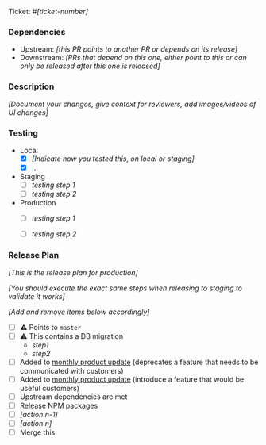 Ticket: #_[ticket-number]_

### Dependencies

- Upstream: _[this PR points to another PR or depends on its release]_
- Downstream: _[PRs that depend on this one, either point to this or can only be released after this one is released]_

### Description

_[Document your changes, give context for reviewers, add images/videos of UI changes]_

### Testing

- Local
   - [x] _[Indicate how you tested this, on local or staging]_
   - [x] ...
- Staging
   - [ ] _testing step 1_
   - [ ] _testing step 2_
- Production
   - [ ] _testing step 1_
   - [ ] _testing step 2_


### Release Plan

_[This is the release plan for production]_

_[You should execute the exact same steps when releasing to staging to validate it works]_

_[Add and remove items below accordingly]_

- [ ] :warning: Points to `master`
- [ ] :warning: This contains a DB migration
   - _step1_
   - _step2_
- [ ] Added to [monthly product update](https://www.notion.so/metriport/Customer-Updates-21b4e9d3ad5f4fd68db587a11db28cff?pvs=4) (deprecates a feature that needs to be communicated with customers)
- [ ] Added to [monthly product update](https://www.notion.so/metriport/Customer-Updates-21b4e9d3ad5f4fd68db587a11db28cff?pvs=4) (introduce a feature that would be useful customers)
- [ ] Upstream dependencies are met
- [ ] Release NPM packages
- [ ] _[action n-1]_
- [ ] _[action n]_
- [ ] Merge this
